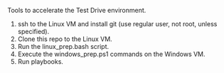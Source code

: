 Tools to accelerate the Test Drive environment.  

1. ssh to the Linux VM and install git (use regular user, not root, unless specified).
1. Clone this repo to the Linux VM.
2. Run the linux_prep.bash script.
3. Execute the windows_prep.ps1 commands on the Windows VM.
4. Run playbooks.

